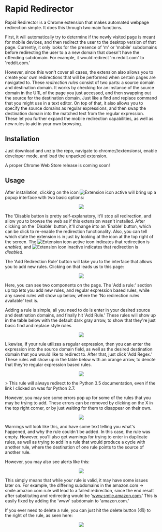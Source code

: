 # Rapid Redirector
Rapid Redirector is a Chrome extension that makes automated webpage redirection simple. It does this through two main functions. 

First, it will automatically try to determine if the newly visited page is meant for mobile devices, and then redirect the user to the desktop version of that page. Currently, it only looks for the presence of 'm' or 'mobile' subdomains before redirecting the user to a a new domain that doesn't have the offending subdomain. For example, it would redirect 'm.reddit.com' to 'reddit.com.'

However, since this won't cover all cases, the extension also allows you to create your own redirections that will be performed when certain pages are navigated to. These *redirection rules* consist of two parts: a source domain and destination domain. It works by checking for an instance of the source domain in the URL of the page you just accessed, and then swapping out the source for the destination domain. Just like a find and replace command that you might use in a text editor. On top of that, it also allows you to specify the source domains as regular expressions, and then swap the destination domain into the matched text from the regular expression. These let you further expand the mobile redirection capabilities, as well as new rules to aid in your own browsing.

## Installation
Just download and unzip the repo, navigate to chrome://extensions/, enable developer mode, and load the unpacked extension.

A proper Chrome Web Store release is coming soon!

## Usage
After installation, clicking on the icon ![Extension icon active][small icon active] will bring up a popup interface with two basic options:
<p align="center"><img src="https://raw.githubusercontent.com/naschorr/rapid-redirector/master/resources/popup.png"/></p>

The 'Disable button is pretty self-explanatory, it'll stop all redirection, and allow you to browse the web as if this extension wasn't installed. After clicking on the 'Disable' button, it'll change into an 'Enable' button, which can be click to re-enable the redirection functionality. Also, you can tell which state the extension is in just by looking at the icon at the top right of the screen. The ![Extension icon active][small icon active] icon indicates that redirection is *enabled*, and ![Extension icon inactive][small icon inactive] indicates that redirection is *disabled*.

The 'Add Redirection Rule' button will take you to the interface that allows you to add new rules. Clicking on that leads us to this page:

<p align="center"><img src="https://raw.githubusercontent.com/naschorr/rapid-redirector/master/resources/empty.png"/></p>

Here, you can see two components on the page. The 'Add a rule:' section up top lets you add new rules, and regular expression based rules, while any saved rules will show up below, where the 'No redirection rules available' text is.

Adding a rule is simple, all you need to do is enter in your desired source and destination domains, and finally hit 'Add Rule.' These rules will show up in the table below with the default dark gray arrow, to show that they're just basic find and replace style rules.

<p align="center"><img src="https://raw.githubusercontent.com/naschorr/rapid-redirector/master/resources/add_rule.png"/></p>

Likewise, if your rule utilizes a regular expression, then you can enter the expression into the source domain field, as well as the desired destination domain that you would like to redirect to. After that, just click 'Add Regex.' These rules will show up in the table below with an orange arrow, to denote that they're regular expression based rules.

<p align="center"><img src="https://raw.githubusercontent.com/naschorr/rapid-redirector/master/resources/add_regex.png"/></p>
> This rule will always redirect to the Python 3.5 documentation, even if the link I clicked on was for Python 2.7.

However, you may see some errors pop up for some of the rules that you may be trying to add. These errors can be removed by clicking on the X in the top right corner, or by just waiting for them to disappear on their own.

<p align="center"><img src="https://raw.githubusercontent.com/naschorr/rapid-redirector/master/resources/warning.png"/></p>

Warnings will look like this, and have some text telling you what's happened, and why the rule couldn't be added. In this case, the rule was empty. However, you'll also get warnings for trying to enter in duplicate rules, as well as trying to add in a rule that would produce a cycle with another rule, where the destination of one rule points to the source of another rule.

However, you may also see alerts like this:
<p align="center"><img src="https://raw.githubusercontent.com/naschorr/rapid-redirector/master/resources/alert.png"/></p>

This simply means that while your rule is valid, it may have some issues later on. For example, the differing subdomains in the amazon.com -> smile.amazon.com rule will lead to a failed redirection, since the end result after substituting and redirecting would be 'www.smile.amazon.com.' This is easily fixed by adding the 'www' subdomain to 'amazon.com.'

If you ever need to delete a rule, you can just hit the delete button (⌫) to the right of the rule, as seen here:
<p align="center"><img src="https://raw.githubusercontent.com/naschorr/rapid-redirector/master/resources/deletion.png"/></p>

[small icon active]: https://github.com/naschorr/rapid-redirector/blob/master/code/images/icon_16.png?raw=true "Extension icon active"
[small icon inactive]: https://github.com/naschorr/rapid-redirector/blob/master/code/images/icon_inactive_16.png?raw=true "Extension icon inactive"
